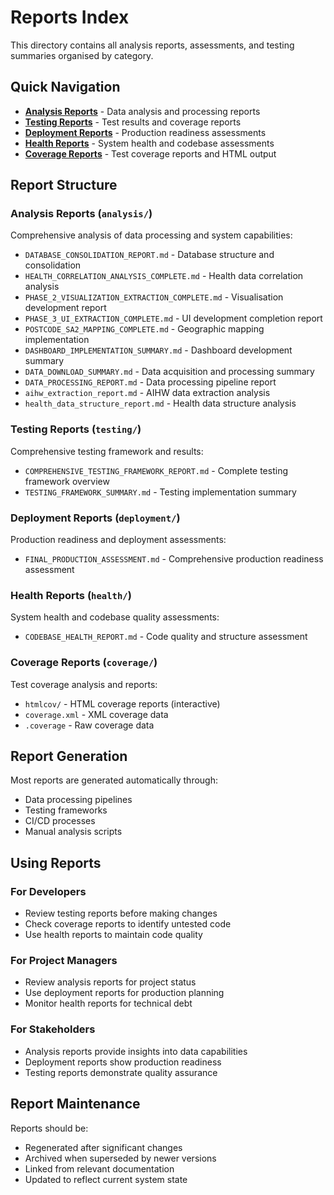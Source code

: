 # Reports Index

This directory contains all analysis reports, assessments, and testing summaries organised by category.

## Quick Navigation

- [**Analysis Reports**](analysis/) - Data analysis and processing reports
- [**Testing Reports**](testing/) - Test results and coverage reports
- [**Deployment Reports**](deployment/) - Production readiness assessments
- [**Health Reports**](health/) - System health and codebase assessments
- [**Coverage Reports**](coverage/) - Test coverage reports and HTML output

## Report Structure

### Analysis Reports (`analysis/`)
Comprehensive analysis of data processing and system capabilities:

- `DATABASE_CONSOLIDATION_REPORT.md` - Database structure and consolidation
- `HEALTH_CORRELATION_ANALYSIS_COMPLETE.md` - Health data correlation analysis
- `PHASE_2_VISUALIZATION_EXTRACTION_COMPLETE.md` - Visualisation development report
- `PHASE_3_UI_EXTRACTION_COMPLETE.md` - UI development completion report
- `POSTCODE_SA2_MAPPING_COMPLETE.md` - Geographic mapping implementation
- `DASHBOARD_IMPLEMENTATION_SUMMARY.md` - Dashboard development summary
- `DATA_DOWNLOAD_SUMMARY.md` - Data acquisition and processing summary
- `DATA_PROCESSING_REPORT.md` - Data processing pipeline report
- `aihw_extraction_report.md` - AIHW data extraction analysis
- `health_data_structure_report.md` - Health data structure analysis

### Testing Reports (`testing/`)
Comprehensive testing framework and results:

- `COMPREHENSIVE_TESTING_FRAMEWORK_REPORT.md` - Complete testing framework overview
- `TESTING_FRAMEWORK_SUMMARY.md` - Testing implementation summary

### Deployment Reports (`deployment/`)
Production readiness and deployment assessments:

- `FINAL_PRODUCTION_ASSESSMENT.md` - Comprehensive production readiness assessment

### Health Reports (`health/`)
System health and codebase quality assessments:

- `CODEBASE_HEALTH_REPORT.md` - Code quality and structure assessment

### Coverage Reports (`coverage/`)
Test coverage analysis and reports:

- `htmlcov/` - HTML coverage reports (interactive)
- `coverage.xml` - XML coverage data
- `.coverage` - Raw coverage data

## Report Generation

Most reports are generated automatically through:

- Data processing pipelines
- Testing frameworks
- CI/CD processes
- Manual analysis scripts

## Using Reports

### For Developers
- Review testing reports before making changes
- Check coverage reports to identify untested code
- Use health reports to maintain code quality

### For Project Managers
- Review analysis reports for project status
- Use deployment reports for production planning
- Monitor health reports for technical debt

### For Stakeholders
- Analysis reports provide insights into data capabilities
- Deployment reports show production readiness
- Testing reports demonstrate quality assurance

## Report Maintenance

Reports should be:
- Regenerated after significant changes
- Archived when superseded by newer versions
- Linked from relevant documentation
- Updated to reflect current system state